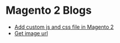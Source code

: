 # Magento 2 Blogs
- [Add custom js and css file in Magento 2](/Pmb/CustomJsCss)
- [Get image url](/Pmb/ImageUrl)
